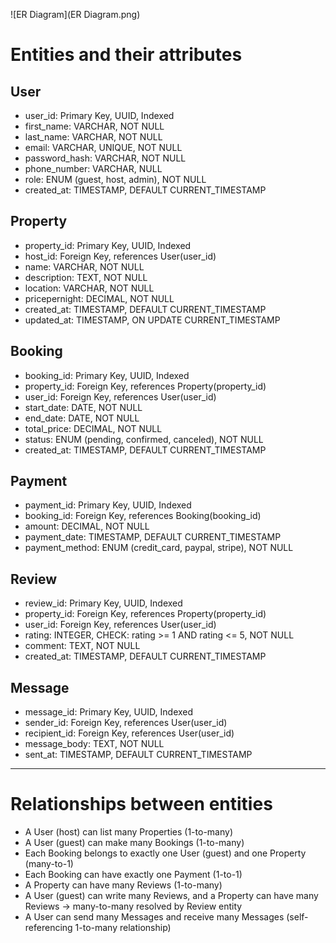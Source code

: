 ![ER Diagram](ER Diagram.png)

# Entities and their attributes

## User
- user_id: Primary Key, UUID, Indexed  
- first_name: VARCHAR, NOT NULL  
- last_name: VARCHAR, NOT NULL  
- email: VARCHAR, UNIQUE, NOT NULL  
- password_hash: VARCHAR, NOT NULL  
- phone_number: VARCHAR, NULL  
- role: ENUM (guest, host, admin), NOT NULL  
- created_at: TIMESTAMP, DEFAULT CURRENT_TIMESTAMP  

## Property
- property_id: Primary Key, UUID, Indexed  
- host_id: Foreign Key, references User(user_id)  
- name: VARCHAR, NOT NULL  
- description: TEXT, NOT NULL  
- location: VARCHAR, NOT NULL  
- pricepernight: DECIMAL, NOT NULL  
- created_at: TIMESTAMP, DEFAULT CURRENT_TIMESTAMP  
- updated_at: TIMESTAMP, ON UPDATE CURRENT_TIMESTAMP  

## Booking
- booking_id: Primary Key, UUID, Indexed  
- property_id: Foreign Key, references Property(property_id)  
- user_id: Foreign Key, references User(user_id)  
- start_date: DATE, NOT NULL  
- end_date: DATE, NOT NULL  
- total_price: DECIMAL, NOT NULL  
- status: ENUM (pending, confirmed, canceled), NOT NULL  
- created_at: TIMESTAMP, DEFAULT CURRENT_TIMESTAMP  

## Payment
- payment_id: Primary Key, UUID, Indexed  
- booking_id: Foreign Key, references Booking(booking_id)  
- amount: DECIMAL, NOT NULL  
- payment_date: TIMESTAMP, DEFAULT CURRENT_TIMESTAMP  
- payment_method: ENUM (credit_card, paypal, stripe), NOT NULL  

## Review
- review_id: Primary Key, UUID, Indexed  
- property_id: Foreign Key, references Property(property_id)  
- user_id: Foreign Key, references User(user_id)  
- rating: INTEGER, CHECK: rating >= 1 AND rating <= 5, NOT NULL  
- comment: TEXT, NOT NULL  
- created_at: TIMESTAMP, DEFAULT CURRENT_TIMESTAMP  

## Message
- message_id: Primary Key, UUID, Indexed  
- sender_id: Foreign Key, references User(user_id)  
- recipient_id: Foreign Key, references User(user_id)  
- message_body: TEXT, NOT NULL  
- sent_at: TIMESTAMP, DEFAULT CURRENT_TIMESTAMP  

---

# Relationships between entities

- A User (host) can list many Properties (1-to-many)  
- A User (guest) can make many Bookings (1-to-many)  
- Each Booking belongs to exactly one User (guest) and one Property (many-to-1)  
- Each Booking can have exactly one Payment (1-to-1)  
- A Property can have many Reviews (1-to-many)  
- A User (guest) can write many Reviews, and a Property can have many Reviews → many-to-many resolved by Review entity  
- A User can send many Messages and receive many Messages (self-referencing 1-to-many relationship)  
